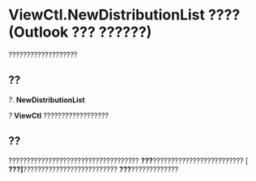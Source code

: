 
# ViewCtl.NewDistributionList ???? (Outlook ??? ??????)

???????????????????


## ??

 _?_. **NewDistributionList**

 _?_ **ViewCtl** ??????????????????


## ??

???????????????????????????????????? **???**????????????????????????? [ **???]**?????????????????????????? **???**?????????????

